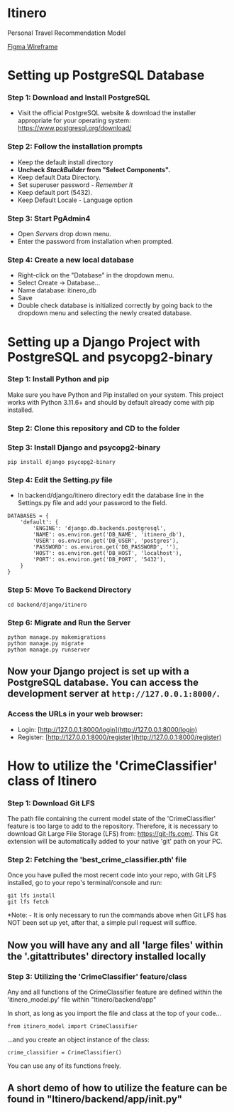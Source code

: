 # Itinero
Personal Travel Recommendation Model

[Figma Wireframe](https://www.figma.com/team_invite/redeem/mGhBfs7l41S3IAZCViwB4f)

# Setting up PostgreSQL Database

### Step 1: Download and Install PostgreSQL

- Visit the official PostgreSQL website & download the installer appropriate for your operating system:
https://www.postgresql.org/download/


### Step 2: Follow the installation prompts

- Keep the default install directory
- **Uncheck *StackBuilder* from "Select Components".**
- Keep default Data Directory.
- Set superuser password - *Remember It*
- Keep default port (5432).
- Keep Default Locale - Language option

### Step 3: Start PgAdmin4

- Open *Servers* drop down menu.
- Enter the password from installation when prompted.


### Step 4: Create a new local database

- Right-click on the "Database" in the dropdown menu.
- Select Create -> Database...
- Name database: itinero_db
- Save
- Double check database is initialized correctly by going back to the dropdown menu and selecting the newly created database.



# Setting up a Django Project with PostgreSQL and psycopg2-binary

### Step 1: Install Python and pip

Make sure you have Python and Pip installed on your system.
This project works with Python 3.11.6+ and should by default already come with pip installed.

### Step 2: Clone this repository and CD to the folder


### Step 3: Install Django and psycopg2-binary

```
pip install django psycopg2-binary
```
### Step 4: Edit the Setting.py file
- In backend/django/itinero directory edit the database line in the Settings.py file and add your password to the field.
```
DATABASES = {
    'default': {
        'ENGINE': 'django.db.backends.postgresql',
        'NAME': os.environ.get('DB_NAME', 'itinero_db'),
        'USER': os.environ.get('DB_USER', 'postgres'),
        'PASSWORD': os.environ.get('DB_PASSWORD', ''),
        'HOST': os.environ.get('DB_HOST', 'localhost'),
        'PORT': os.environ.get('DB_PORT', '5432'),
    }
}
```
### Step 5: Move To Backend Directory

```
cd backend/django/itinero
```

### Step 6: Migrate and Run the Server

```
python manage.py makemigrations
python manage.py migrate
python manage.py runserver
```

## Now your Django project is set up with a PostgreSQL database. You can access the development server at `http://127.0.0.1:8000/`.

### Access the URLs in your web browser:
   - Login: [http://127.0.0.1:8000/login](http://127.0.0.1:8000/login)
   - Register: [http://127.0.0.1:8000/register](http://127.0.0.1:8000/register)



# How to utilize the 'CrimeClassifier' class of Itinero

### Step 1: Download Git LFS

The path file containing the current model state of the 'CrimeClassifier' feature is too large to add to the repository.
Therefore, it is necessary to download Git Large File Storage (LFS) from:
https://git-lfs.com/.
This Git extension will be automatically added to your native 'git' path on your PC.

### Step 2: Fetching the 'best_crime_classifier.pth' file

Once you have pulled the most recent code into your repo, with Git LFS installed, go to your repo's terminal/console and run:

```
git lfs install
git lfs fetch
```

*Note:
    - It is only necessary to run the commands above when Git LFS has NOT been set up yet, after that, a simple pull request will suffice.

## Now you will have any and all 'large files' within the '.gitattributes' directory installed locally

### Step 3: Utilizing the 'CrimeClassifier' feature/class

Any and all functions of the CrimeClassifier feature are defined within the 'itinero_model.py' file within "Itinero/backend/app"

In short, as long as you import the file and class at the top of your code...

```
from itinero_model import CrimeClassifier
```

...and you create an object instance of the class:

```
crime_classifier = CrimeClassifier()
```

You can use any of its functions freely.

## A short demo of how to utilize the feature can be found in "Itinero/backend/app/__init__.py"



